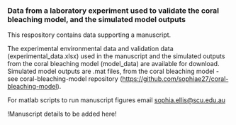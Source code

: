 ### Data from a laboratory experiment used to validate the coral bleaching model, and the simulated model outputs

This respository contains data supporting a manuscript. 

The experimental environmental data and validation data (experimental_data.xlsx) used in the manuscript and the simulated outputs from the coral bleaching model (model_data) are available for download.
Simulated model outputs are .mat files, from the coral bleaching model - see coral-bleaching-model repository (https://github.com/sophiae27/coral-bleaching-model).

For matlab scripts to run manuscript figures email sophia.ellis@scu.edu.au

!Manuscript details to be added here!
